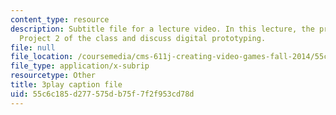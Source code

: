 ```yaml
---
content_type: resource
description: Subtitle file for a lecture video. In this lecture, the professors introduce
  Project 2 of the class and discuss digital prototyping.
file: null
file_location: /coursemedia/cms-611j-creating-video-games-fall-2014/55c6c185d277575db75f7f2f953cd78d_dE-QgdrtzHw.vtt
file_type: application/x-subrip
resourcetype: Other
title: 3play caption file
uid: 55c6c185-d277-575d-b75f-7f2f953cd78d
---
```

